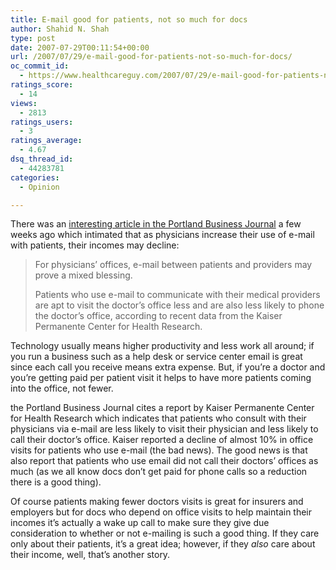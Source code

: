 ```yaml
---
title: E-mail good for patients, not so much for docs
author: Shahid N. Shah
type: post
date: 2007-07-29T00:11:54+00:00
url: /2007/07/29/e-mail-good-for-patients-not-so-much-for-docs/
oc_commit_id:
  - https://www.healthcareguy.com/2007/07/29/e-mail-good-for-patients-not-so-much-for-docs/1478769138
ratings_score:
  - 14
views:
  - 2813
ratings_users:
  - 3
ratings_average:
  - 4.67
dsq_thread_id:
  - 44283781
categories:
  - Opinion

---
```

There was an [interesting article in the Portland Business Journal][1] a few weeks ago which intimated that as physicians increase their use of e-mail with patients, their incomes may decline:

> For physicians&#8217; offices, e-mail between patients and providers may prove a mixed blessing.
> 
> Patients who use e-mail to communicate with their medical providers are apt to visit the doctor&#8217;s office less and are also less likely to phone the doctor&#8217;s office, according to recent data from the Kaiser Permanente Center for Health Research. 

Technology usually means higher productivity and less work all around; if you run a business such as a help desk or service center email is great since each call you receive means extra expense. But, if you&#8217;re a doctor and you&#8217;re getting paid per patient visit it helps to have more patients coming into the office, not fewer.

the Portland Business Journal cites a report by Kaiser Permanente Center for Health Research which indicates that patients who consult with their physicians via e-mail are less likely to visit their physician and less likely to call their doctor&#8217;s office. Kaiser reported a decline of almost 10% in office visits for patients who use e-mail (the bad news). The good news is that also report that patients who use email did not call their doctors&#8217; offices as much (as we all know docs don&#8217;t get paid for phone calls so a reduction there is a good thing).

Of course patients making fewer doctors visits is great for insurers and employers but for docs who depend on office visits to help maintain their incomes it&#8217;s actually a wake up call to make sure they give due consideration to whether or not e-mailing is such a good thing. If they care only about their patients, it&#8217;s a great idea; however, if they _also_ care about their income, well, that&#8217;s another story.

 [1]: http://portland.bizjournals.com/portland/stories/2007/07/02/story8.html